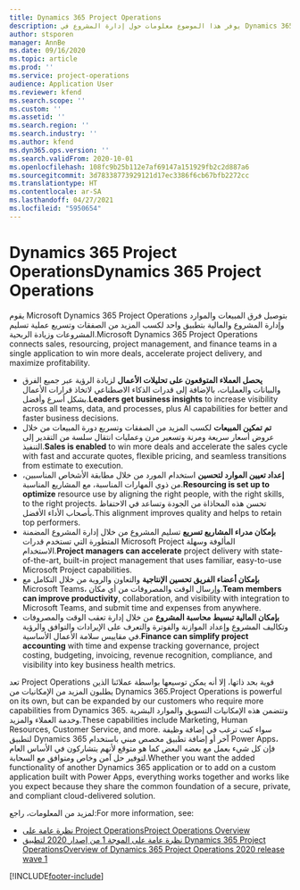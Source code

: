 ```yaml
---
title: Dynamics 365 Project Operations
description: يوفر هذا الموضوع معلومات حول إدارة المشروع في Dynamics 365 Project Operations.
author: stsporen
manager: AnnBe
ms.date: 09/16/2020
ms.topic: article
ms.prod: ''
ms.service: project-operations
audience: Application User
ms.reviewer: kfend
ms.search.scope: ''
ms.custom: ''
ms.assetid: ''
ms.search.region: ''
ms.search.industry: ''
ms.author: kfend
ms.dyn365.ops.version: ''
ms.search.validFrom: 2020-10-01
ms.openlocfilehash: 108fc9b25b112e7af69147a151929fb2c2d887a6
ms.sourcegitcommit: 3d78338773929121d17ec3386f6cb67bfb2272cc
ms.translationtype: HT
ms.contentlocale: ar-SA
ms.lasthandoff: 04/27/2021
ms.locfileid: "5950654"
---
```

# <a name="dynamics-365-project-operations"></a><span data-ttu-id="eb9d6-103">Dynamics 365 Project Operations</span><span class="sxs-lookup"><span data-stu-id="eb9d6-103">Dynamics 365 Project Operations</span></span>

<span data-ttu-id="eb9d6-104">يقوم Microsoft Dynamics 365 Project Operations بتوصيل فرق المبيعات والموارد وإدارة المشروع والمالية بتطبيق واحد لكسب المزيد من الصفقات وتسريع عملية تسليم المشروعات وزيادة الربحية.</span><span class="sxs-lookup"><span data-stu-id="eb9d6-104">Microsoft Dynamics 365 Project Operations connects sales, resourcing, project management, and finance teams in a single application to win more deals, accelerate project delivery, and maximize profitability.</span></span>

-   <span data-ttu-id="eb9d6-105">**يحصل العملاء المتوقعون على تحليلات الأعمال** لزيادة الرؤية عبر جميع الفرق والبيانات والعمليات، بالإضافة إلى قدرات الذكاء الاصطناعي لاتخاذ قرارات الأعمال بشكل أسرع وأفضل.</span><span class="sxs-lookup"><span data-stu-id="eb9d6-105">**Leaders get business insights** to increase visibility across all teams, data, and processes, plus AI capabilities for better and faster business decisions.</span></span>
-   <span data-ttu-id="eb9d6-106">**تم تمكين المبيعات** لكسب المزيد من الصفقات وتسريع دورة المبيعات من خلال عروض أسعار سريعة ومرنة وتسعير مرن وعمليات انتقال سلسة من التقدير إلى التنفيذ.</span><span class="sxs-lookup"><span data-stu-id="eb9d6-106">**Sales is enabled** to win more deals and accelerate the sales cycle with fast and accurate quotes, flexible pricing, and seamless transitions from estimate to execution.</span></span>
-   <span data-ttu-id="eb9d6-107">**إعداد تعيين الموارد لتحسين** استخدام المورد من خلال مطابقة الأشخاص المناسبين، من ذوي المهارات المناسبة، مع المشاريع المناسبة.</span><span class="sxs-lookup"><span data-stu-id="eb9d6-107">**Resourcing is set up to optimize** resource use by aligning the right people, with the right skills, to the right projects.</span></span> <span data-ttu-id="eb9d6-108">تحسن هذه المحاذاة من الجودة وتساعد في الاحتفاظ بأصحاب الأداء الأفضل.</span><span class="sxs-lookup"><span data-stu-id="eb9d6-108">This alignment improves quality and helps to retain top performers.</span></span>
-   <span data-ttu-id="eb9d6-109">**بإمكان مدراء المشاريع تسريع** تسليم المشروع من خلال إدارة المشروع المضمنة المتطورة التي تستخدم قدرات Microsoft Project المألوفة وسهلة الاستخدام.</span><span class="sxs-lookup"><span data-stu-id="eb9d6-109">**Project managers can accelerate** project delivery with state-of-the-art, built-in project management that uses familiar, easy-to-use Microsoft Project capabilities.</span></span>
-   <span data-ttu-id="eb9d6-110">**بإمكان أعضاء الفريق تحسين الإنتاجية** والتعاون والروية من خلال التكامل مع Microsoft Teams، وإرسال الوقت والمصروفات من أي مكان.</span><span class="sxs-lookup"><span data-stu-id="eb9d6-110">**Team members can improve productivity**, collaboration, and visibility with integration to Microsoft Teams, and submit time and expenses from anywhere.</span></span>
-   <span data-ttu-id="eb9d6-111">**بإمكان المالية تبسيط محاسبة المشروع** من خلال إدارة تعقب الوقت والمصروفات وتكاليف المشروع وإعداد الموازنة والفوترة والتعرف على الإيرادات والتوافق والرؤية في مقاييس سلامة الأعمال الأساسية.</span><span class="sxs-lookup"><span data-stu-id="eb9d6-111">**Finance can simplify project accounting** with time and expense tracking governance, project costing, budgeting, invoicing, revenue recognition, compliance, and visibility into key business health metrics.</span></span>

<span data-ttu-id="eb9d6-112">تعد Project Operations قوية بحد ذاتها، إلا أنه يمكن توسيعها بواسطة عملائنا الذين يطلبون المزيد من الإمكانيات من Dynamics 365.</span><span class="sxs-lookup"><span data-stu-id="eb9d6-112">Project Operations is powerful on its own, but can be expanded by our customers who require more capabilities from Dynamics 365.</span></span> <span data-ttu-id="eb9d6-113">وتتضمن هذه الإمكانيات التسويق والموارد البشرية وخدمة العملاء والمزيد.</span><span class="sxs-lookup"><span data-stu-id="eb9d6-113">These capabilities include Marketing, Human Resources, Customer Service, and more.</span></span> <span data-ttu-id="eb9d6-114">سواء كنت ترغب في إضافة وظيفة لتطبيق Dynamics 365 آخر أو إضافة تطبيق مخصص مبني باستخدام Power Apps، فإن كل شيء بعمل مع بعضه البعض كما هو متوقع لأنهم يتشاركون في الأساس العام لتوفير حل آمن وخاص ومتوافق مع السحابة.</span><span class="sxs-lookup"><span data-stu-id="eb9d6-114">Whether you want the added functionality of another Dynamics 365 application or to add on a custom application built with Power Apps, everything works together and works like you expect because they share the common foundation of a secure, private, and compliant cloud-delivered solution.</span></span>

<span data-ttu-id="eb9d6-115">لمزيد من المعلومات، راجع:</span><span class="sxs-lookup"><span data-stu-id="eb9d6-115">For more information, see:</span></span>

- [<span data-ttu-id="eb9d6-116">نظرة عامة على Project Operations</span><span class="sxs-lookup"><span data-stu-id="eb9d6-116">Project Operations Overview</span></span>](https://dynamics.microsoft.com/en-us/project-operations/overview/)
- [<span data-ttu-id="eb9d6-117">نظرة عامة على الموجة 1 من إصدار 2020 لتطبيق Dynamics 365 Project Operations</span><span class="sxs-lookup"><span data-stu-id="eb9d6-117">Overview of Dynamics 365 Project Operations 2020 release wave 1</span></span>](/dynamics365-release-plan/2020wave1/dynamics365-project-operations/)



[!INCLUDE[footer-include](includes/footer-banner.md)]
